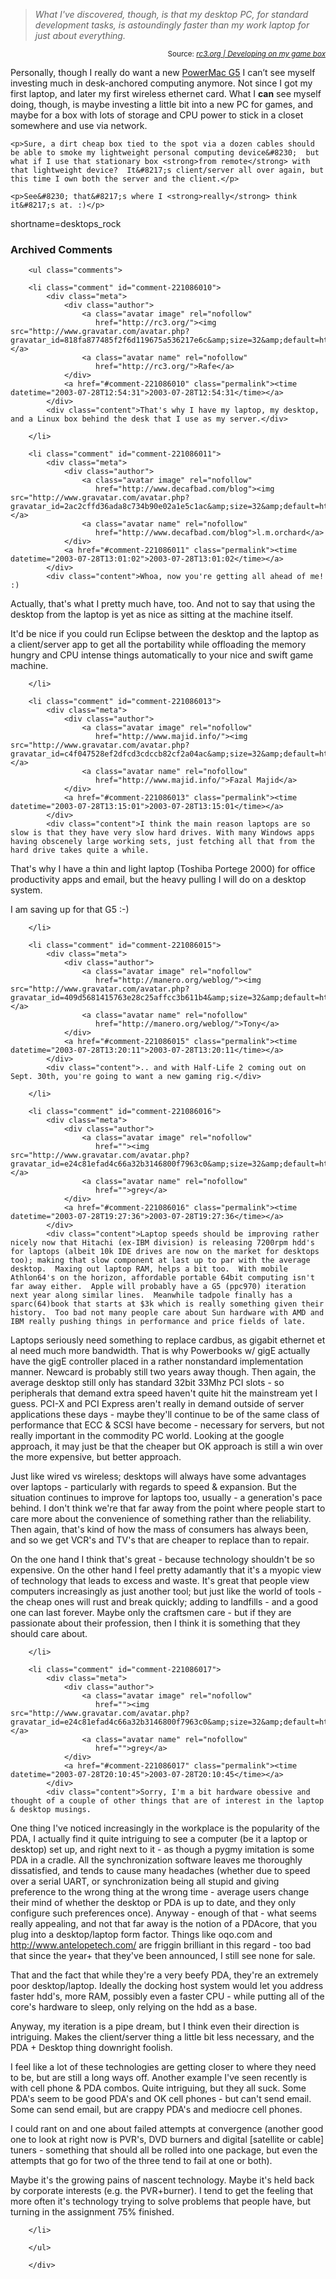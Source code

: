 <blockquote cite="http://rc3.org/cgi-bin/less.pl?arg=5446"><i>What I've discovered, though, is that my desktop PC, for standard development tasks, is astoundingly faster than my work laptop for just about everything.</i></blockquote><div class="credit" align="right"><small>Source: <cite><a href="http://rc3.org/cgi-bin/less.pl?arg=5446">rc3.org | Developing on my game box</a></cite></small></div>	<p>Personally, though I really do want a new <a href="http://www.apple.com/powermac/">PowerMac G5</a> I can&#8217;t see myself investing much in desk-anchored computing anymore.  Not since I got my first laptop, and later my first wireless ethernet card.  What I <strong>can</strong> see myself doing, though, is maybe investing a little bit into a new PC for games, and maybe for a box with lots of storage and <span class="caps">CPU</span> power to stick in a closet somewhere and use via network.</p>

	<p>Sure, a dirt cheap box tied to the spot via a dozen cables should be able to smoke my lightweight personal computing device&#8230;  but what if I use that stationary box <strong>from remote</strong> with that lightweight device?  It&#8217;s client/server all over again, but this time I own both the server and the client.</p>

	<p>See&#8230; that&#8217;s where I <strong>really</strong> think it&#8217;s at. :)</p>
<!--more-->
shortname=desktops_rock

<div id="comments" class="comments archived-comments">
            <h3>Archived Comments</h3>
            
        <ul class="comments">
            
        <li class="comment" id="comment-221086010">
            <div class="meta">
                <div class="author">
                    <a class="avatar image" rel="nofollow" 
                       href="http://rc3.org/"><img src="http://www.gravatar.com/avatar.php?gravatar_id=818fa877485f2f6d119675a536217e6c&amp;size=32&amp;default=http://mediacdn.disqus.com/1320279820/images/noavatar32.png"/></a>
                    <a class="avatar name" rel="nofollow" 
                       href="http://rc3.org/">Rafe</a>
                </div>
                <a href="#comment-221086010" class="permalink"><time datetime="2003-07-28T12:54:31">2003-07-28T12:54:31</time></a>
            </div>
            <div class="content">That's why I have my laptop, my desktop, and a Linux box behind the desk that I use as my server.</div>
            
        </li>
    
        <li class="comment" id="comment-221086011">
            <div class="meta">
                <div class="author">
                    <a class="avatar image" rel="nofollow" 
                       href="http://www.decafbad.com/blog"><img src="http://www.gravatar.com/avatar.php?gravatar_id=2ac2cffd36ada8c734b90e02a1e5c1ac&amp;size=32&amp;default=http://mediacdn.disqus.com/1320279820/images/noavatar32.png"/></a>
                    <a class="avatar name" rel="nofollow" 
                       href="http://www.decafbad.com/blog">l.m.orchard</a>
                </div>
                <a href="#comment-221086011" class="permalink"><time datetime="2003-07-28T13:01:02">2003-07-28T13:01:02</time></a>
            </div>
            <div class="content">Whoa, now you're getting all ahead of me!  :)

Actually, that's what I pretty much have, too.  And not to say that using the desktop from the laptop is yet as nice as sitting at the machine itself.

It'd be nice if you could run Eclipse between the desktop and the laptop as a client/server app to get all the portability while offloading the memory hungry and CPU intense things automatically to your nice and swift game machine.</div>
            
        </li>
    
        <li class="comment" id="comment-221086013">
            <div class="meta">
                <div class="author">
                    <a class="avatar image" rel="nofollow" 
                       href="http://www.majid.info/"><img src="http://www.gravatar.com/avatar.php?gravatar_id=c4f047528ef2dfcd3cdccb82cf2a04ac&amp;size=32&amp;default=http://mediacdn.disqus.com/1320279820/images/noavatar32.png"/></a>
                    <a class="avatar name" rel="nofollow" 
                       href="http://www.majid.info/">Fazal Majid</a>
                </div>
                <a href="#comment-221086013" class="permalink"><time datetime="2003-07-28T13:15:01">2003-07-28T13:15:01</time></a>
            </div>
            <div class="content">I think the main reason laptops are so slow is that they have very slow hard drives. With many Windows apps having obscenely large working sets, just fetching all that from the hard drive takes quite a while.

That's why I have a thin and light laptop (Toshiba Portege 2000) for office productivity apps and email, but the heavy pulling I will do on a desktop system.

I am saving up for that G5 :-)</div>
            
        </li>
    
        <li class="comment" id="comment-221086015">
            <div class="meta">
                <div class="author">
                    <a class="avatar image" rel="nofollow" 
                       href="http://manero.org/weblog/"><img src="http://www.gravatar.com/avatar.php?gravatar_id=409d5681415763e28c25affcc3b611b4&amp;size=32&amp;default=http://mediacdn.disqus.com/1320279820/images/noavatar32.png"/></a>
                    <a class="avatar name" rel="nofollow" 
                       href="http://manero.org/weblog/">Tony</a>
                </div>
                <a href="#comment-221086015" class="permalink"><time datetime="2003-07-28T13:20:11">2003-07-28T13:20:11</time></a>
            </div>
            <div class="content">.. and with Half-Life 2 coming out on Sept. 30th, you're going to want a new gaming rig.</div>
            
        </li>
    
        <li class="comment" id="comment-221086016">
            <div class="meta">
                <div class="author">
                    <a class="avatar image" rel="nofollow" 
                       href=""><img src="http://www.gravatar.com/avatar.php?gravatar_id=e24c81efad4c66a32b3146800f7963c0&amp;size=32&amp;default=http://mediacdn.disqus.com/1320279820/images/noavatar32.png"/></a>
                    <a class="avatar name" rel="nofollow" 
                       href="">grey</a>
                </div>
                <a href="#comment-221086016" class="permalink"><time datetime="2003-07-28T19:27:36">2003-07-28T19:27:36</time></a>
            </div>
            <div class="content">Laptop speeds should be improving rather nicely now that Hitachi (ex-IBM division) is releasing 7200rpm hdd's for laptops (albeit 10k IDE drives are now on the market for desktops too); making that slow component at last up to par with the average desktop.  Maxing out laptop RAM, helps a bit too.  With mobile Athlon64's on the horizon, affordable portable 64bit computing isn't far away either.  Apple will probably have a G5 (ppc970) iteration next year along similar lines.  Meanwhile tadpole finally has a sparc(64)book that starts at $3k which is really something given their history.  Too bad not many people care about Sun hardware with AMD and IBM really pushing things in performance and price fields of late.

Laptops seriously need something to replace cardbus, as gigabit ethernet et al need much more bandwidth.  That is why Powerbooks w/ gigE actually have the gigE controller placed in a rather nonstandard implementation manner.  Newcard is probably still two years away though.  Then again, the average desktop still only has standard 32bit 33Mhz PCI slots - so peripherals that demand extra speed haven't quite hit the mainstream yet I guess.  PCI-X and PCI Express aren't really in demand outside of server applications these days - maybe they'll continue to be of the same class of performance that ECC & SCSI have become - necessary for servers, but not really important in the commodity PC world.  Looking at the google approach, it may just be that the cheaper but OK approach is still a win over the more expensive, but better approach.

Just like wired vs wireless; desktops will always have some advantages over laptops - particularly with regards to speed & expansion.  But the situation continues to improve for laptops too, usually - a generation's pace behind.  I don't think we're that far away from the point where people start to care more about the convenience of something rather than the reliability.  Then again, that's kind of how the mass of consumers has always been, and so we get VCR's and TV's that are cheaper to replace than to repair.

On the one hand I think that's great - because technology shouldn't be so expensive.  On the other hand I feel pretty adamantly that it's a myopic view of technology that leads to excess and waste.  It's great that people view computers increasingly as just another tool; but just like the world of tools - the cheap ones will rust and break quickly; adding to landfills - and a good one can last forever.  Maybe only the craftsmen care - but if they are passionate about their profession, then I think it is something that they should care about.</div>
            
        </li>
    
        <li class="comment" id="comment-221086017">
            <div class="meta">
                <div class="author">
                    <a class="avatar image" rel="nofollow" 
                       href=""><img src="http://www.gravatar.com/avatar.php?gravatar_id=e24c81efad4c66a32b3146800f7963c0&amp;size=32&amp;default=http://mediacdn.disqus.com/1320279820/images/noavatar32.png"/></a>
                    <a class="avatar name" rel="nofollow" 
                       href="">grey</a>
                </div>
                <a href="#comment-221086017" class="permalink"><time datetime="2003-07-28T20:10:45">2003-07-28T20:10:45</time></a>
            </div>
            <div class="content">Sorry, I'm a bit hardware obessive and thought of a couple of other things that are of interest in the laptop & desktop musings.

One thing I've noticed increasingly in the workplace is the popularity of the PDA, I actually find it quite intriguing to see a computer (be it a laptop or desktop) set up, and right next to it - as though a pygmy imitation is some PDA in a cradle.  All the synchronization software leaves me thoroughly dissatisfied, and tends to cause many headaches (whether due to speed over a serial UART, or synchronization being all stupid and giving preference to the wrong thing at the wrong time - average users change their mind of whether the desktop or PDA is up to date, and they only configure such preferences once).  Anyway - enough of that - what seems really appealing, and not that far away is the notion of a PDAcore, that you plug into a desktop/laptop form factor.  Things like oqo.com and http://www.antelopetech.com/ are friggin brilliant in this regard - too bad that since the year+ that they've been announced, I still see none for sale.

That and the fact that while they're a very beefy PDA, they're an extremely poor desktop/laptop.  Ideally the docking host system would let you address faster hdd's, more RAM, possibly even a faster CPU - while putting all of the core's hardware to sleep, only relying on the hdd as a base.

Anyway, my iteration is a pipe dream, but I think even their direction is intriguing.  Makes the client/server thing a little bit less necessary, and the PDA + Desktop thing downright foolish.

I feel like a lot of these technologies are getting closer to where they need to be, but are still a long ways off.  Another example I've seen recently is with cell phone & PDA combos.  Quite intriguing, but they all suck.  Some PDA's seem to be good PDA's and OK cell phones - but can't send email.  Some can send email, but are crappy PDA's and mediocre cell phones.

I could rant on and one about failed attempts at convergence (another good one to look at right now is PVR's, DVD burners and digital [satellite or cable] tuners - something that should all be rolled into one package, but even the attempts that go for two of the three tend to fail at one or both).

Maybe it's the growing pains of nascent technology.  Maybe it's held back by corporate interests (e.g. the PVR+burner).    I tend to get the feeling that more often it's technology trying to solve problems that people have, but turning in the assignment 75% finished.</div>
            
        </li>
    
        </ul>
    
        </div>
    